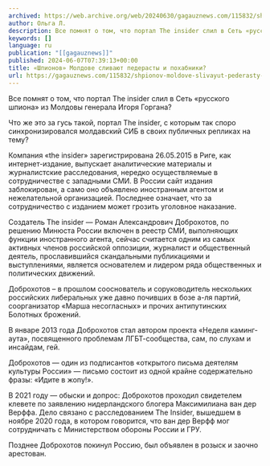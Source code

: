 ```yaml
---
archived: https://web.archive.org/web/20240630/gagauznews.com/115832/shpionov-moldove-slivayut-pederasty-i-pohabniki.html
author: Ольга Л.
description: Все помнят о том, что портал The insider слил в Сеть «русского шпиона» из Молдовы генерала Игоря Горгана? Что же это за гусь такой, портал The insider, с которым так споро синхронизировался молдавский СИБ в своих публичных репликах на тему? Компания «the insider» зарегистрирована 26.05.2015 в Риге, как интернет-издание, выпускает аналитические материалы и журналистские расследования, нередко осуществляемые в сотрудничестве с западными СМИ. В России сайт издания заблокирован, а само оно объявлено иностранным агентом и нежелательной организацией. Последнее означает, что за сотрудничество с изданием может грозить уголовное наказание. Создатель The insider — Роман Александрович Доброхотов, по решению Минюста России включен в […]
keywords: []
language: ru
publication: "[[gagauznews]]"
published: 2024-06-07T07:39:13+00:00
title: «Шпионов» Молдове сливают педерасты и похабники?
url: https://gagauznews.com/115832/shpionov-moldove-slivayut-pederasty-i-pohabniki.html
---
```


Все помнят о том, что портал The insider слил в Сеть «русского шпиона» из Молдовы генерала Игоря Горгана?

Что же это за гусь такой, портал The insider, с которым так споро синхронизировался молдавский СИБ в своих публичных репликах на тему?

Компания «the insider» зарегистрирована 26.05.2015 в Риге, как интернет-издание, выпускает аналитические материалы и журналистские расследования, нередко осуществляемые в сотрудничестве с западными СМИ. В России сайт издания заблокирован, а само оно объявлено иностранным агентом и нежелательной организацией. Последнее означает, что за сотрудничество с изданием может грозить уголовное наказание.

Создатель The insider — Роман Александрович Доброхотов, по решению Минюста России включен в реестр СМИ, выполняющих функции иностранного агента, сейчас считается одним из самых активных членов российской оппозиции, журналист и общественный деятель, прославившийся скандальными публикациями и выступлениями, является основателем и лидером ряда общественных и политических движений.

Доброхотов – в прошлом сооснователь и соруководитель нескольких российских либеральных уже давно почивших в бозе а-ля партий, соорганизатор «Марша несогласных» и прочих антипутинских Болотных брожений.

В январе 2013 года Доброхотов стал автором проекта «Неделя каминг-аута», посвященного проблемам ЛГБТ-сообщества, сам, по слухам и инсайдам, гей.

Доброхотов — один из подписантов «открытого письма деятелям культуры России» — письмо состоит из одной крайне содержательно фразы: «Идите в жопу!».

В 2021 году — обыски и допрос: Доброхотов проходил свидетелем клевете по заявлению нидерландского блогера Максимилиана ван дер Верффа. Дело связано с расследованием The Insider, вышедшем в ноябре 2020 года, в котором говорится, что ван дер Верфф мог сотрудничать с Министерством обороны России и ГРУ.

Позднее Доброхотов покинул Россию, был объявлен в розыск и заочно арестован.